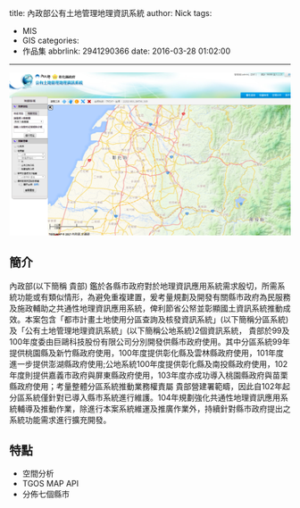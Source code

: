title: 內政部公有土地管理地理資訊系統
author: Nick
tags:
  - MIS
  - GIS
categories:
  - 作品集
abbrlink: 2941290366
date: 2016-03-28 01:02:00
---

![](/images/img-13.png)

## 簡介
內政部(以下簡稱 貴部) 鑑於各縣市政府對於地理資訊應用系統需求殷切，所需系統功能或有類似情形，為避免重複建置，爰考量規劃及開發有關縣市政府為民服務及施政輔助之共通性地理資訊應用系統，俾利節省公帑並彰顯國土資訊系統推動成效。本案包含「都市計畫土地使用分區查詢及核發資訊系統」(以下簡稱分區系統)及「公有土地管理地理資訊系統」(以下簡稱公地系統)2個資訊系統， 貴部於99及100年度委由巨鷗科技股份有限公司分別開發供縣市政府使用。其中分區系統99年提供桃園縣及新竹縣政府使用，100年度提供彰化縣及雲林縣政府使用，101年度進一步提供澎湖縣政府使用;公地系統100年度提供彰化縣及南投縣政府使用，102年度則提供嘉義市政府與屏東縣政府使用，103年度亦成功導入桃園縣政府與苗栗縣政府使用；考量整體分區系統推動業務權責屬 貴部營建署範疇，因此自102年起分區系統僅針對已導入縣市系統進行維護。104年規劃強化共通性地理資訊應用系統輔導及推動作業，除進行本案系統維運及推廣作業外，持續針對縣市政府提出之系統功能需求進行擴充開發。

## 特點
- 空間分析
- TGOS MAP API
- 分佈七個縣市